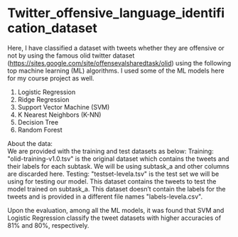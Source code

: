 # Twitter_offensive_language_identification_dataset

Here, I have classified a dataset with tweets whether they are offensive or not by using the famous olid twitter dataset (https://sites.google.com/site/offensevalsharedtask/olid) using the following top machine learning (ML) algorithms. I used some of the ML models here for my course project as well.
1. Logistic Regression
2. Ridge Regression
3. Support Vector Machine (SVM)
4. K Nearest Neighbors (K-NN)
5. Decision Tree
6. Random Forest

About the data:\
We are provided with the training and test datasets as below:
Training: "olid-training-v1.0.tsv" is the original dataset which contains the tweets and their labels for each subtask. We will be using subtask_a and other columns are discarded here.
Testing: "testset-levela.tsv" is the test set we will be using for testing our model. This dataset contains the tweets to test the model trained on subtask_a. This dataset doesn’t contain the labels for the tweets and is provided in a different file names "labels-levela.csv".


Upon the evaluation, among all the ML models, it was found that SVM and Logistic Regression classify the tweet datasets with higher accuracies of 81% and 80%, respectively.
